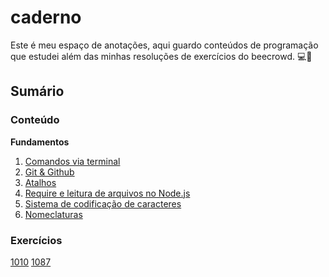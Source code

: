 # caderno

Este é meu espaço de anotações, aqui guardo conteúdos de programação que estudei além das minhas resoluções de exercícios do beecrowd. 💻🌱

## Sumário

### Conteúdo
**Fundamentos**
1. [Comandos via terminal](https://github.com/deborangueira/caderno/blob/main/conteudo/fundamentos/comandos_do_terminal/comandos_terminal.md)
2. [Git & Github](https://github.com/deborangueira/caderno/blob/main/conteudo/fundamentos/git_github.md)
3. [Atalhos](https://github.com/deborangueira/caderno/blob/main/conteudo/fundamentos/atalhos.md)
4. [Require e leitura de arquivos no Node.js](https://github.com/deborangueira/caderno/blob/main/conteudo/fundamentos/require_e_leitura_de_arquivos.md)
5. [Sistema de codificação de caracteres](https://github.com/deborangueira/caderno/blob/main/conteudo/fundamentos/sistema_codificacao_caracteres/sistemas_codificacao_de_caracteres.md)
6. [Nomeclaturas](https://github.com/deborangueira/caderno/blob/main/conteudo/fundamentos/nomeclaturas.md)

### Exercícios

[1010](https://github.com/deborangueira/caderno/blob/main/exercicios/1010/notes.md)
[1087](https://github.com/deborangueira/caderno/blob/main/exercicios/1087/notes.md)